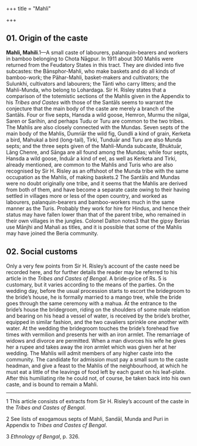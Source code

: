 +++
title = "Mahli"

+++


## 01. Origin of the caste

**Mahli, Mahili**.1—A small caste of labourers, palanquin-bearers and workers in bamboo belonging to Chota Nāgpur. In 1911 about 300 Mahlis were returned from the Feudatory States in this tract. They are divided into five subcastes: the Bānsphor-Mahli, who make baskets and do all kinds of bamboo-work; the Pāhar-Mahli, basket-makers and cultivators; the Sulunkhi, cultivators and labourers; the Tānti who carry litters; and the Mahli-Munda, who belong to Lohardaga. Sir H. Risley states that a comparison of the totemistic sections of the Mahlis given in the Appendix to his *Tribes and Castes* with those of the Santāls seems to warrant the conjecture that the main body of the caste are merely a branch of the Santāls. Four or five septs, Hansda a wild goose, Hemron, Murmu the nilgai, Saren or Sarihin, and perhaps Tudu or Turu are common to the two tribes. The Mahlis are also closely connected with the Mundas. Seven septs of the main body of the Mahlis, Dumriār the wild fig, Gundli a kind of grain, Kerketa a bird, Mahukal a bird \(long-tail\), Tirki, Tunduār and Turu are also Munda septs; and the three septs given of the Mahli-Munda subcaste, Bhuktuār, Lāng Chenre, and Sānga are all found among the Mundas; while four septs, Hansda a wild goose, Induār a kind of eel, as well as Kerketa and Tirki, already mentioned, are common to the Mahlis and Turis who are also recognised by Sir H. Risley as an offshoot of the Munda tribe with the same occupation as the Mahlis, of making baskets.2 The Santāls and Mundas were no doubt originally one tribe, and it seems that the Mahlis are derived from both of them, and have become a separate caste owing to their having settled in villages more or less of the open country, and worked as labourers, palanquin-bearers and bamboo-workers much in the same manner as the Turis. Probably they work for hire for Hindus, and hence their status may have fallen lower than that of the parent tribe, who remained in their own villages in the jungles. Colonel Dalton notes3 that the gipsy Berias use Mānjhi and Mahali as titles, and it is possible that some of the Mahlis may have joined the Beria community. 



## 02. Social customs

Only a very few points from Sir H. Risley’s account of the caste need be recorded here, and for further details the reader may be referred to his article in the *Tribes and Castes of Bengal*. A bride-price of Rs. 5 is customary, but it varies according to the means of the parties. On the wedding day, before the usual procession starts to escort the bridegroom to the bride’s house, he is formally married to a mango tree, while the bride goes through the same ceremony with a mahua. At the entrance to the bride’s house the bridegroom, riding on the shoulders of some male relation and bearing on his head a vessel of water, is received by the bride’s brother, equipped in similar fashion, and the two cavaliers sprinkle one another with water. At the wedding the bridegroom touches the bride’s forehead five times with vermilion and presents her with an iron armlet. The remarriage of widows and divorce are permitted. When a man divorces his wife he gives her a rupee and takes away the iron armlet which was given her at her wedding. The Mahlis will admit members of any higher caste into the community. The candidate for admission must pay a small sum to the caste headman, and give a feast to the Mahlis of the neighbourhood, at which he must eat a little of the leavings of food left by each guest on his leaf-plate. After this humiliating rite he could not, of course, be taken back into his own caste, and is bound to remain a Mahli. 



* * *

1 This article consists of extracts from Sir H. Risley’s account of the caste in the *Tribes and Castes of Bengal*. 

2 See lists of exogamous septs of Mahli, Sandāl, Munda and Puri in Appendix to *Tribes and Castes cf Bengal*. 

3 *Ethnology of Bengal*, p. 326. 



